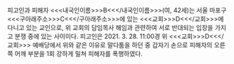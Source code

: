 피고인과 피해자 <<<내국인이름>>>B<<</내국인이름>>>(여, 42세)는 서울 마포구 <<<구아래주소>>>C<<</구아래주소>>>에 있는 <<<교회>>>D<<</교회>>>에 다니고 있는 교인으로, 위 교회의 담임목사 해임과 관련하여 서로 반대되는 입장을 가지고 분쟁 중에 있는 사이이다. 피고인은 2021. 3. 28. 11:00경 위 <<<교회>>>D<<</교회>>> 예배당에서 위와 같은 이유로 말다툼을 하던 중 갑자기 손으로 피해자의 오른쪽 어깨 부분을 1회 강하게 밀쳐 피해자를 폭행하였다.